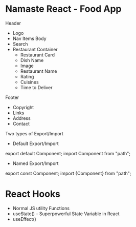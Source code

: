# Namaste React - Food App

Header

- Logo
- Nav Items
  Body
- Search
- Restaurant Container
  - Restaurant Card
  - Dish Name
  - Image
  - Restaurant Name
  - Rating
  - Cuisines
  - Time to Deliver

Footer

- Copyright
- Links
- Address
- Contact

Two types of Export/Import

- Default Export/Import

export default Component;
import Component from "path";

- Named Export/Import

export const Component;
import {Component} from "path";

# React Hooks

- Normal JS utility Functions
- useState() - Superpowerful State Variable in React
- useEffect()
